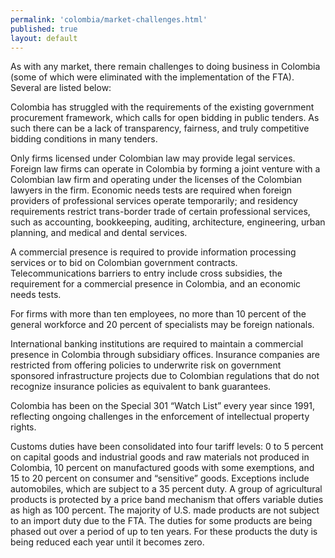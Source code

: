 ```yaml
--- 
permalink: 'colombia/market-challenges.html' 
published: true 
layout: default
---
```

As with any market, there remain challenges to doing business in Colombia (some of which were eliminated with the implementation of the FTA). Several are listed below:

Colombia has struggled with the requirements of the existing government procurement framework, which calls for open bidding in public tenders. As such there can be a lack of transparency, fairness, and truly competitive bidding conditions in many tenders.

Only firms licensed under Colombian law may provide legal services. Foreign law firms can operate in Colombia by forming a joint venture with a Colombian law firm and operating under the licenses of the Colombian lawyers in the firm. Economic needs tests are required when foreign providers of professional services operate temporarily; and residency requirements restrict trans-border trade of certain professional services, such as accounting, bookkeeping, auditing, architecture, engineering, urban planning, and medical and dental services.

A commercial presence is required to provide information processing services or to bid on Colombian government contracts. Telecommunications barriers to entry include cross subsidies, the requirement for a commercial presence in Colombia, and an economic needs tests.

For firms with more than ten employees, no more than 10 percent of the general workforce and 20 percent of specialists may be foreign nationals.

International banking institutions are required to maintain a commercial presence in Colombia through subsidiary offices. Insurance companies are restricted from offering policies to underwrite risk on government sponsored infrastructure projects due to Colombian regulations that do not recognize insurance policies as equivalent to bank guarantees.

Colombia has been on the Special 301 “Watch List” every year since 1991, reflecting ongoing challenges in the enforcement of intellectual property rights.

Customs duties have been consolidated into four tariff levels: 0 to 5 percent on capital goods and industrial goods and raw materials not produced in Colombia, 10 percent on manufactured goods with some exemptions, and 15 to 20 percent on consumer and “sensitive” goods. Exceptions include automobiles, which are subject to a 35 percent duty. A group of agricultural products is protected by a price band mechanism that offers variable duties as high as 100 percent. The majority of U.S. made products are not subject to an import duty due to the FTA. The duties for some products are being phased out over a period of up to ten years. For these products the duty is being reduced each year until it becomes zero.
